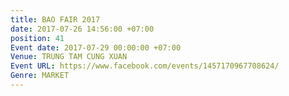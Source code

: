```yaml
---
title: BAO FAIR 2017
date: 2017-07-26 14:56:00 +07:00
position: 41
Event date: 2017-07-29 00:00:00 +07:00
Venue: TRUNG TAM CUNG XUAN
Event URL: https://www.facebook.com/events/1457170967708624/
Genre: MARKET
---
```


